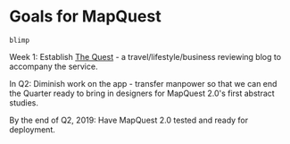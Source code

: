 # Goals for MapQuest

`blimp`

Week 1: Establish [The Quest](https://www.evernote.com/shard/s36/nl/4017180/eb0979b5-b6e3-4365-a2e2-4f55d02cefc6) - a travel/lifestyle/business reviewing blog to accompany the service.

In Q2: Diminish work on the app - transfer manpower so that we can end the Quarter ready to bring in designers for MapQuest 2.0's first abstract studies.

By the end of Q2, 2019: Have MapQuest 2.0 tested and ready for deployment.
